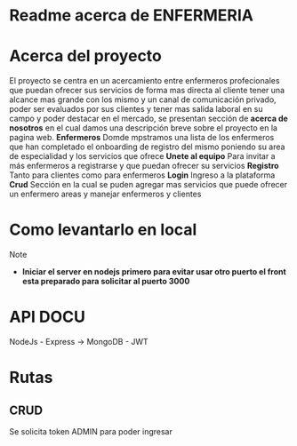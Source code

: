 # Readme acerca de ENFERMERIA

# Acerca del proyecto

El proyecto se centra en un acercamiento entre enfermeros profecionales que puedan ofrecer sus servicios de forma mas directa al cliente tener una alcance mas grande con los mismo y un canal de comunicación privado, poder ser evaluados por sus clientes y tener mas salida laboral en su campo y poder destacar en el mercado, se presentan sección de
**acerca de nosotros** en el cual damos una descripción breve sobre el proyecto en la pagina web.
**Enfermeros** Domde mpstramos una lista de los enfermeros que han completado el onboarding de registro del mismo poniendo su area de especialidad y los servicios que ofrece
**Unete al equipo** Para invitar a más enfermeros a registrarse y que puedan ofrecer su servicios
**Registro** Tanto para clientes como para enfermeros
**Login** Ingreso a la plataforma
**Crud** Sección en la cual se puden agregar mas servicios que puede ofrecer un enfermero areas y manejar enfermeros y clientes

# Como levantarlo en local

> [!NOTE]
>
> - **Iniciar el server en nodejs primero para evitar usar otro puerto el front esta preparado para solicitar al puerto 3000**

# API DOCU

NodeJs - Express -> MongoDB - JWT 
# Rutas 





## CRUD 

Se solicita token ADMIN para poder ingresar 


